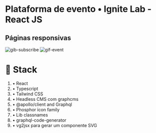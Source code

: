 <h1>Plataforma de evento • Ignite Lab - React JS</h1>

<h2>Páginas responsivas</h2>

![gib-subscribe](https://user-images.githubusercontent.com/99914904/176507662-911a77f9-0259-4907-b435-8e3d613d6a9b.gif) ![gif-event](https://user-images.githubusercontent.com/99914904/176507711-04f260c2-5ee9-442f-aef1-998d07e54d24.gif) 

<h1>📌 Stack</h1>
<ol>
  <li>• React
  <li>• Typescript
  <li>• Tailwind CSS
  <li>• Headless CMS com graphcms
  <li>• @apollo/client and Graphql
  <li>• Phosphor icon family
  <li>• Lib classnames
  <li>• graphql-code-generator
  <li>• vg2jsx para gerar um componente SVG      
</ol>
